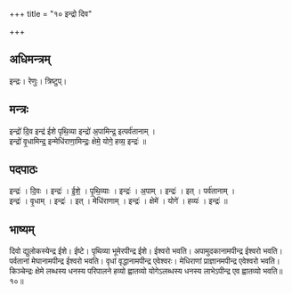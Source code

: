 +++
title = "१० इन्द्रो दिव"

+++
## अधिमन्त्रम्
इन्द्रः। रेणुः। त्रिष्टुप्।

## मन्त्रः
इन्द्रो॑ दि॒व इन्द्र॑ ईशे पृथि॒व्या इन्द्रो॑ अ॒पामिन्द्र॒ इत्पर्व॑तानाम् ।  
इन्द्रो॑ वृ॒धामिन्द्र॒ इन्मेधि॑राणा॒मिन्द्रः॒ क्षेमे॒ योगे॒ हव्य॒ इन्द्रः॑ ॥

## पदपाठः
इन्द्रः॑ । दि॒वः । इन्द्रः॑ । ई॒शे॒ । पृ॒थि॒व्याः । इन्द्रः॑ । अ॒पाम् । इन्द्रः॑ । इत् । पर्व॑तानाम् ।  
इन्द्रः॑ । वृ॒धाम् । इन्द्रः॑ । इत् । मेधि॑राणाम् । इन्द्रः॑ । क्षेमे॑ । योगे॑ । हव्यः॑ । इन्द्रः॑ ॥

## भाष्यम्
दिवो द्युलोकस्येन्द्र ईशे। ईष्टे। पृथिव्या भूमेरपीन्द्र ईशे। ईश्वरो भवति। अपामुदकानामपीन्द्र ईश्वरो भवति। पर्वतानां मेघानामपीन्द्र ईश्वरो भवति। वृधां वृद्धानामपीन्द्र एवेश्वरः। मेधिराणां प्राज्ञानमपीन्द्र एवेश्वरो भवति। किञ्चेन्द्रः क्षेमे लब्धस्य धनस्य परिपालने हव्यो ह्वातव्यो योगेऽलब्धस्य धनस्य लाभेऽपीन्द्र एव ह्वातव्यो भवति॥१०॥